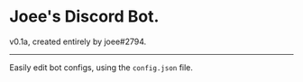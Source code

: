 # Joee's Discord Bot.
v0.1a, created entirely by joee#2794.

---
Easily edit bot configs, using the `config.json` file.
